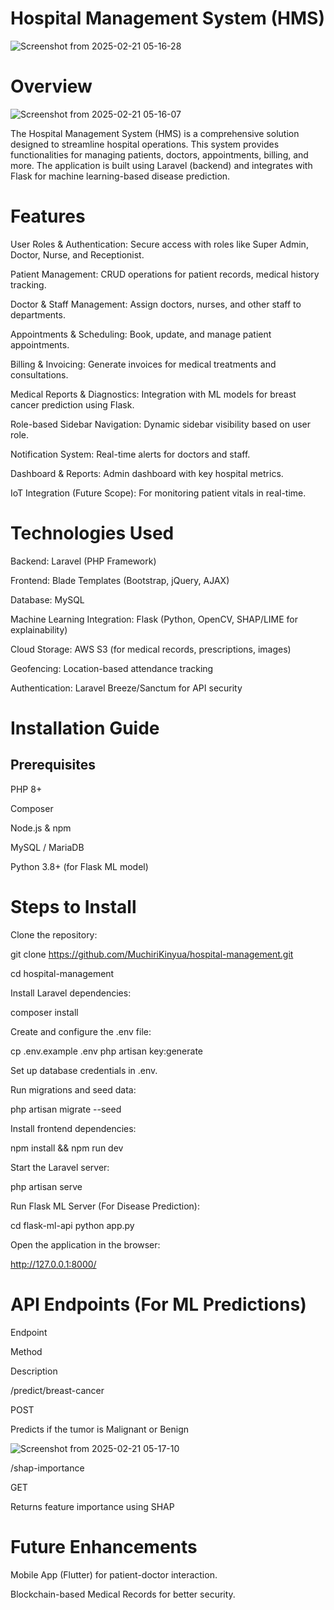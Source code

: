 # Hospital Management System (HMS)

![Screenshot from 2025-02-21 05-16-28](https://github.com/user-attachments/assets/4cfcf315-4560-45d2-82d8-110ab6007bb0)

# Overview

![Screenshot from 2025-02-21 05-16-07](https://github.com/user-attachments/assets/8288f08e-c975-43a8-ab43-429592bd6efb)

The Hospital Management System (HMS) is a comprehensive solution designed to streamline hospital operations. This system provides functionalities for managing patients, doctors, appointments, billing, and more. The application is built using Laravel (backend) and integrates with Flask for machine learning-based disease prediction.

# Features

User Roles & Authentication: Secure access with roles like Super Admin, Doctor, Nurse, and Receptionist.

Patient Management: CRUD operations for patient records, medical history tracking.

Doctor & Staff Management: Assign doctors, nurses, and other staff to departments.

Appointments & Scheduling: Book, update, and manage patient appointments.

Billing & Invoicing: Generate invoices for medical treatments and consultations.

Medical Reports & Diagnostics: Integration with ML models for breast cancer prediction using Flask.

Role-based Sidebar Navigation: Dynamic sidebar visibility based on user role.

Notification System: Real-time alerts for doctors and staff.

Dashboard & Reports: Admin dashboard with key hospital metrics.

IoT Integration (Future Scope): For monitoring patient vitals in real-time.

# Technologies Used

Backend: Laravel (PHP Framework)

Frontend: Blade Templates (Bootstrap, jQuery, AJAX)

Database: MySQL

Machine Learning Integration: Flask (Python, OpenCV, SHAP/LIME for explainability)

Cloud Storage: AWS S3 (for medical records, prescriptions, images)

Geofencing: Location-based attendance tracking

Authentication: Laravel Breeze/Sanctum for API security

# Installation Guide

## Prerequisites

PHP 8+

Composer

Node.js & npm

MySQL / MariaDB

Python 3.8+ (for Flask ML model)

# Steps to Install

Clone the repository:

git clone https://github.com/MuchiriKinyua/hospital-management.git

cd hospital-management

Install Laravel dependencies:

composer install

Create and configure the .env file:

cp .env.example .env
php artisan key:generate

Set up database credentials in .env.

Run migrations and seed data:

php artisan migrate --seed

Install frontend dependencies:

npm install && npm run dev

Start the Laravel server:

php artisan serve

Run Flask ML Server (For Disease Prediction):

cd flask-ml-api
python app.py

Open the application in the browser:

http://127.0.0.1:8000/

# API Endpoints (For ML Predictions)

Endpoint

Method

Description

/predict/breast-cancer

POST

Predicts if the tumor is Malignant or Benign

![Screenshot from 2025-02-21 05-17-10](https://github.com/user-attachments/assets/f5950055-b8a4-4587-9895-1b00017633a7)

/shap-importance

GET

Returns feature importance using SHAP

# Future Enhancements

Mobile App (Flutter) for patient-doctor interaction.

Blockchain-based Medical Records for better security.
